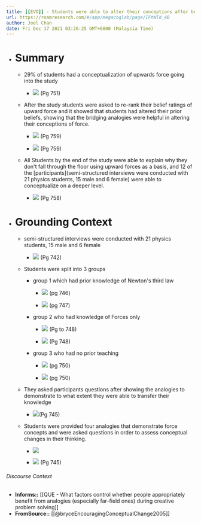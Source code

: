 ```yaml
---
title: [[EVD]] - Students were able to alter their conceptions after being provided with bridging analogies - [[@bryce*EncouragingConceptualChange2005]]
url: https://roamresearch.com/#/app/megacoglab/page/IFtWTd_4B
author: Joel Chan
date: Fri Dec 17 2021 03:26:25 GMT+0800 (Malaysia Time)
---
```


- # Summary

    - 29% of students had a conceptualization of upwards force going into the study

        - ![](https://firebasestorage.googleapis.com/v0/b/firescript-577a2.appspot.com/o/imgs%2Fapp%2Fmegacoglab%2FFswPRrpSyJ.png?alt=media&token=92e3235a-4648-45ba-9e8d-419c0761dd3f) (Pg 751)

    - After the study students were asked to re-rank their belief ratings of upward force and it showed that students had altered their prior beliefs, showing that the bridging analogies were helpful in altering their conceptions of force.

        - ![](https://firebasestorage.googleapis.com/v0/b/firescript-577a2.appspot.com/o/imgs%2Fapp%2Fmegacoglab%2FpGV2UGPrpX.png?alt=media&token=cc211483-36fd-41d9-8fc3-a909219bc7a5) (Pg 759)

        - ![](https://firebasestorage.googleapis.com/v0/b/firescript-577a2.appspot.com/o/imgs%2Fapp%2Fmegacoglab%2F9-Uscv5Dah.png?alt=media&token=b602311e-631b-4b0b-8b63-d33dd2fd1a23) (Pg 759)

    - All Students by the end of the study were able to explain why they don't fall through the floor using upward forces as a basis, and 12 of the [participants](semi-structured interviews were conducted with 21 physics students, 15 male and 6 female) were able to conceptualize on a deeper level.

        - ![](https://firebasestorage.googleapis.com/v0/b/firescript-577a2.appspot.com/o/imgs%2Fapp%2Fmegacoglab%2F1gjakJtl1N.png?alt=media&token=6fc10023-04cd-44be-9e58-d6bc32b32a70) (Pg 758)
- # Grounding Context

    - semi-structured interviews were conducted with 21 physics students, 15 male and 6 female

        - ![](https://firebasestorage.googleapis.com/v0/b/firescript-577a2.appspot.com/o/imgs%2Fapp%2Fmegacoglab%2F3EUg5rawiA.png?alt=media&token=06172914-e7c4-4067-b78e-4e3e845b5fd3) (Pg 742)

    - Students were split into 3 groups

        - group 1 which had prior knowledge of Newton's third law

            - ![](https://firebasestorage.googleapis.com/v0/b/firescript-577a2.appspot.com/o/imgs%2Fapp%2Fmegacoglab%2FpKLNH3ZNEn.png?alt=media&token=68e4fda5-dfb3-4eb6-bf29-9a70297bf2b7) (pg 746)

            - ![](https://firebasestorage.googleapis.com/v0/b/firescript-577a2.appspot.com/o/imgs%2Fapp%2Fmegacoglab%2FFBLxBp1XdI.png?alt=media&token=fe46d8be-d2fd-4e3d-ad6a-41cfd9106ec4) (pg 747)

        - group 2 who had knowledge of Forces only

            - ![](https://firebasestorage.googleapis.com/v0/b/firescript-577a2.appspot.com/o/imgs%2Fapp%2Fmegacoglab%2FZgswpm_22z.png?alt=media&token=62117921-fdc6-41ee-b17d-00112d9faf8b) (Pg to 748)

            - ![](https://firebasestorage.googleapis.com/v0/b/firescript-577a2.appspot.com/o/imgs%2Fapp%2Fmegacoglab%2F90cTWFSKD2.png?alt=media&token=6e38a68d-cc5a-4fdd-af7c-7f480eac4584) (Pg 748)

        - group 3 who had no prior teaching

            - ![](https://firebasestorage.googleapis.com/v0/b/firescript-577a2.appspot.com/o/imgs%2Fapp%2Fmegacoglab%2Fph3dDYtQNF.png?alt=media&token=63791dbb-6a52-4df3-92dd-f64acfa7fa95) (pg 750)

            - ![](https://firebasestorage.googleapis.com/v0/b/firescript-577a2.appspot.com/o/imgs%2Fapp%2Fmegacoglab%2FXjsyU6at-d.png?alt=media&token=3716b5cc-cd9c-4d25-9198-85675264b413) (pg 750)

    - They asked participants questions after showing the analogies to demonstrate to what extent they were able to transfer their knowledge

        - ![](https://firebasestorage.googleapis.com/v0/b/firescript-577a2.appspot.com/o/imgs%2Fapp%2Fmegacoglab%2FQKhSSrfSnO.png?alt=media&token=fd33e7df-5b46-4f58-aaad-d5477c9a5d21)(Pg 745)

    - Students were provided four analogies that demonstrate force concepts and were asked questions in order to assess conceptual changes in their thinking.

        - ![](https://firebasestorage.googleapis.com/v0/b/firescript-577a2.appspot.com/o/imgs%2Fapp%2Fmegacoglab%2Fep4E0ilvA8.png?alt=media&token=3053fe2c-a5f2-472d-8e74-26ba698fba8c)

        - ![](https://firebasestorage.googleapis.com/v0/b/firescript-577a2.appspot.com/o/imgs%2Fapp%2Fmegacoglab%2FcCoVg3qSey.png?alt=media&token=84d1315d-3f1b-4a94-87b2-38264acc5b45) (Pg 745)

###### Discourse Context

- **Informs::** [[QUE - What factors control whether people appropriately benefit from analogies (especially far-field ones) during creative problem solving]]
- **FromSource::** [[@bryceEncouragingConceptualChange2005]]

